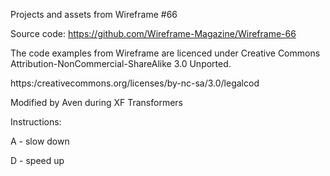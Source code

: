 Projects and assets from Wireframe #66

Source code: https://github.com/Wireframe-Magazine/Wireframe-66

The code examples from Wireframe are licenced under Creative Commons Attribution-NonCommercial-ShareAlike 3.0 Unported.

https:/creativecommons.org/licenses/by-nc-sa/3.0/legalcod


Modified by Aven during XF Transformers


Instructions:


A - slow down

D - speed up
